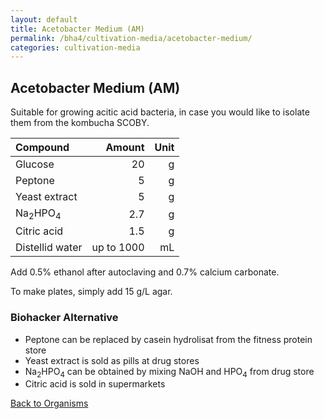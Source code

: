 ```yaml
---
layout: default
title: Acetobacter Medium (AM)
permalink: /bha4/cultivation-media/acetobacter-medium/
categories: cultivation-media
---
```


## Acetobacter Medium (AM)

Suitable for growing acitic acid bacteria, in case you would like to isolate them from the kombucha SCOBY.

|Compound| Amount | Unit |
|:-------|-------:|-----:|
|Glucose|20|g|
|Peptone|5|g|
|Yeast extract|5|g|
|Na<sub>2</sub>HPO<sub>4</sub>|2.7|g|
|Citric acid|1.5|g|
|Distellid water|up to 1000|mL|

Add 0.5% ethanol after autoclaving and 0.7% calcium carbonate. 

To make plates, simply add 15 g/L agar.

### Biohacker Alternative
* Peptone can be replaced by casein hydrolisat from the fitness protein store
* Yeast extract is sold as pills at drug stores
* Na<sub>2</sub>HPO<sub>4</sub> can be obtained by mixing NaOH and HPO<sub>4</sub> from drug store
* Citric acid is sold in supermarkets

[Back to Organisms](/bha4/organisms/)
